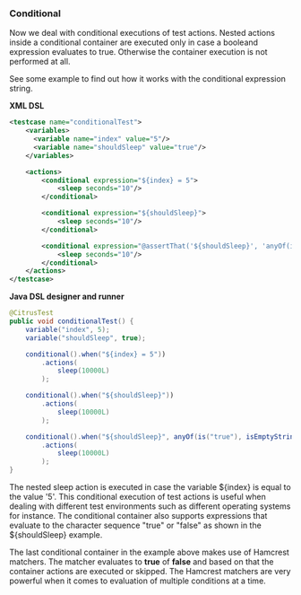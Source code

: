 ### Conditional

Now we deal with conditional executions of test actions. Nested actions inside a conditional container are executed only in case a booleand expression evaluates to true. Otherwise the container execution is not performed at all.

See some example to find out how it works with the conditional expression string.

**XML DSL** 

```xml
<testcase name="conditionalTest">
    <variables>
      <variable name="index" value="5"/>
      <variable name="shouldSleep" value="true"/>
    </variables>

    <actions>
        <conditional expression="${index} = 5">
            <sleep seconds="10"/>
        </conditional>

        <conditional expression="${shouldSleep}">
            <sleep seconds="10"/>
        </conditional>

        <conditional expression="@assertThat('${shouldSleep}', 'anyOf(is(true), isEmptyString())')@">
            <sleep seconds="10"/>
        </conditional>
    </actions>
</testcase>
```

**Java DSL designer and runner** 

```java
@CitrusTest
public void conditionalTest() {
    variable("index", 5);
    variable("shouldSleep", true);

    conditional().when("${index} = 5"))
        .actions(
            sleep(10000L)
        );

    conditional().when("${shouldSleep}"))
        .actions(
            sleep(10000L)
        );

    conditional().when("${shouldSleep}", anyOf(is("true"), isEmptyString()))
        .actions(
            sleep(10000L)
        );
}
```

The nested sleep action is executed in case the variable ${index} is equal to the value '5'. This conditional execution of test actions is useful when dealing with different test environments such as different operating systems for instance. The conditional container also supports expressions that evaluate to the character sequence "true" or "false" as shown in the ${shouldSleep} example.

The last conditional container in the example above makes use of Hamcrest matchers. The matcher evaluates to **true** of **false** and based on that the container actions are executed or skipped. The Hamcrest matchers are very powerful when it comes to evaluation of multiple conditions at a time.


